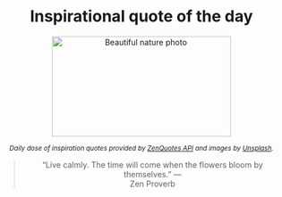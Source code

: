 
<div align="center">

# Inspirational quote of the day

<img src="./data/photo.jpeg" alt="Beautiful nature photo" width="320" height="180">

<sub><i>Daily dose of inspiration quotes provided by [ZenQuotes API](https://zenquotes.io/) and images by [Unsplash](https://unsplash.com/).</i></sub>


<blockquote>&ldquo;Live calmly. The time will come when the flowers bloom by themselves.&rdquo; &mdash; <footer>Zen Proverb</footer></blockquote>

</div>
